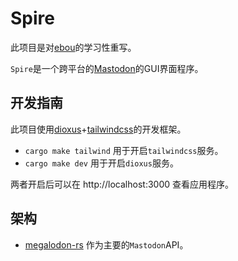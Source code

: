 # Spire

此项目是对[ebou](https://github.com/terhechte/ebou)的学习性重写。

`Spire`是一个跨平台的[Mastodon](https://github.com/mastodon/mastodon)的GUI界面程序。

## 开发指南

此项目使用[dioxus](https://github.com/DioxusLabs/dioxus)+[tailwindcss](https://github.com/tailwindlabs/tailwindcss)的开发框架。

- `cargo make tailwind` 用于开启`tailwindcss`服务。
- `cargo make dev` 用于开启`dioxus`服务。

两者开启后可以在 http://localhost:3000 查看应用程序。

## 架构

- [megalodon-rs](https://docs.rs/megalodon/latest/megalodon/) 作为主要的`Mastodon`API。
